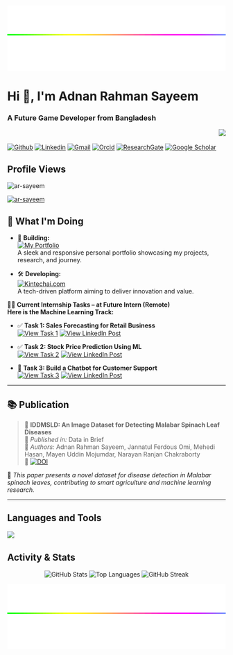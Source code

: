 <!--## **Introduction**-->
<div>
  <p align="right">
  <img src="https://github.com/ar-sayeem/ar-sayeem/blob/main/rainbow-line.gif" style="height: 150px; width: 1200px;" />
  </p>
  <h1><b>Hi 👋, I'm Adnan Rahman Sayeem</b></h1>
  <h3><b>A Future Game Developer from Bangladesh </b></h3>
  <p align=right><img height="200" src="https://media4.giphy.com/media/v1.Y2lkPTc5MGI3NjExZ3pjcHdxbThkMzRzNTB1aDU5ZzR2bzY2a21zdTRsM3NvYW9uOGVtaCZlcD12MV9pbnRlcm5hbF9naWZfYnlfaWQmY3Q9Zw/s31Rm4W3wHpZe/giphy.webp" /></p>
</div>

[![Github](https://img.shields.io/badge/-Github-000?style=flat&logo=github&logoColor=white)](https://github.com/ar-sayeem)
[![Linkedin](https://img.shields.io/badge/-LinkedIn-blue?style=flat&logo=linkedin&logoColor=white)](https://www.linkedin.com/in/adnan-rahman-sayeem)
[![Gmail](https://img.shields.io/badge/-Gmail-c14438?style=flat&logo=Gmail&logoColor=white)](mailto:adnan.rahman.sayeem@gmail.com)
[![Orcid](https://img.shields.io/badge/-Orcid-green?logo=orcid&logoColor=white)](https://orcid.org/0009-0008-0403-0617)
[![ResearchGate](https://img.shields.io/badge/-ResearchGate-00ccbb?style=flat&logo=ResearchGate&logoColor=white)](https://www.researchgate.net/profile/Adnan-Sayeem-2)
[![Google Scholar](https://img.shields.io/badge/-Google%20Scholar-4885ed?style=flat&logo=googlescholar&logoColor=white)](https://scholar.google.com/citations?hl=en&user=xsJ3UFoAAAAJ)


## **Profile Views**
<p align="left"> <img src="https://komarev.com/ghpvc/?username=ar-sayeem&label=Profile%20views&color=0e75b6&style=flat" alt="ar-sayeem" /> </p>
<p align="left"> <a href="https://github.com/ryo-ma/github-profile-trophy"><img src="https://github-profile-trophy.vercel.app/?username=ar-sayeem" alt="ar-sayeem" /></a> </p>

<!--
<p align="left"> <a href="https://twitter.com/ar_sayeem0" target="blank"><img src="https://img.shields.io/twitter/follow/ar_sayeem0?logo=twitter&style=for-the-badge" alt="ar_sayeem0" /></a> </p>
-->

## 🌟 What I'm Doing

- 🔧 **Building:**  
  [![My Portfolio](https://img.shields.io/badge/-🚀%20My%20Portfolio-FFD700?style=for-the-badge&logo=github&logoColor=000)](https://ar-sayeem.github.io/portfolio/)  
  A sleek and responsive personal portfolio showcasing my projects, research, and journey.

- 🛠️ **Developing:**  
  [![Kintechai.com](https://img.shields.io/badge/-🌐%20Kintechai.com-FFA500?style=for-the-badge&logo=google-chrome&logoColor=000)](https://ar-sayeem.github.io/Kintechai.com)  
  A tech-driven platform aiming to deliver innovation and value.

👨‍💻 **Current Internship Tasks – at Future Intern (Remote)** <br>
**Here is the Machine Learning Track:**

- ✅ **Task 1: Sales Forecasting for Retail Business** <br> 
  [![View Task 1](https://img.shields.io/badge/-📂%20FUTURE_ML_01-2c3e50?style=for-the-badge&logo=github&logoColor=white)](https://github.com/ar-sayeem/FUTURE_ML_01)
  [![View LinkedIn Post](https://img.shields.io/badge/-🔗%20LinkedIn%20Post-0077b5?style=for-the-badge&logo=linkedin&logoColor=white)](https://www.linkedin.com/posts/adnan-rahman-sayeem_machinelearning-datascience-salesforecasting-activity-7322686432555282432-Gl8D?utm_source=share&utm_medium=member_desktop&rcm=ACoAADkyt8QB-tcjyOVBr7Wl04wHG03jOsoidz0)

- ✅ **Task 2: Stock Price Prediction Using ML** <br> 
  [![View Task 2](https://img.shields.io/badge/-📂%20FUTURE_ML_02-2c3e50?style=for-the-badge&logo=github&logoColor=white)](https://github.com/ar-sayeem/FUTURE_ML_02)
  [![View LinkedIn Post](https://img.shields.io/badge/-🔗%20LinkedIn%20Post-0077b5?style=for-the-badge&logo=linkedin&logoColor=white)](https://www.linkedin.com/posts/adnan-rahman-sayeem_deeplearning-stockprediction-timeseries-activity-7323027993247854592-YOuw?utm_source=share&utm_medium=member_desktop&rcm=ACoAADkyt8QB-tcjyOVBr7Wl04wHG03jOsoidz0)

- 🔄 **Task 3: Build a Chatbot for Customer Support** <br> 
  [![View Task 3](https://img.shields.io/badge/-📂%20FUTURE_ML_03-2c3e50?style=for-the-badge&logo=github&logoColor=white)](https://github.com/ar-sayeem/FUTURE_ML_03)
  [![View LinkedIn Post](https://img.shields.io/badge/-🔗%20LinkedIn%20Post-0077b5?style=for-the-badge&logo=linkedin&logoColor=white)](https://www.linkedin.com/posts/adnan-rahman-sayeem_customersupport-chatbot-nlp-activity-7327220879141101568-fJ8X)

---

## 📚 Publication

> 📝 **IDDMSLD: An Image Dataset for Detecting Malabar Spinach Leaf Diseases**  
> 📰 *Published in:* Data in Brief  
> 👥 *Authors:* Adnan Rahman Sayeem, Jannatul Ferdous Omi, Mehedi Hasan, Mayen Uddin Mojumdar, Narayan Ranjan Chakraborty  
> 🔗 [![DOI](https://img.shields.io/badge/DOI-10.1016%2Fj.dib.2025.111293-blue?style=flat-square)](https://doi.org/10.1016/j.dib.2025.111293)

🌿 *This paper presents a novel dataset for disease detection in Malabar spinach leaves, contributing to smart agriculture and machine learning research.*

---


<!--
## **Connect with me**
<p align="LEFT">
<a href="https://linkedin.com/in/adnan-rahman-sayeem" target="blank"><img align="center" src="https://github.com/ar-sayeem/little-storage/blob/main/Images/social/icon/linkedin.png" height="40" width="40" /></a></p>  -->


## **Languages and Tools**
<p align="left"> <a href="https://github.com/ar-sayeem"><img src="https://skillicons.dev/icons?i=c,cpp,py,html,js,java,figma,git,eclipse,ai,ps,unity,unreal"> </a></p>
<!--
<p>
<img src="https://media.giphy.com/media/3rCcV6sC1o2GY/giphy.gif" width="50">
<img src="https://i.giphy.com/media/LMt9638dO8dftAjtco/200.webp" width="50">
<img src="https://media.giphy.com/media/v1.Y2lkPTc5MGI3NjExZnlkZDh2MnRsbmEzZGVlbHlsa2wwa3J1MTkxdm5uOGUwYTZ1cTJmaCZlcD12MV9naWZzX3NlYXJjaCZjdD1n/l3vRfNA1p0rvhMSvS/giphy.gif" width="60" height="40">
<img src="https://media3.giphy.com/media/ln7z2eWriiQAllfVcn/200w.webp" width="50">
<img src="https://github.com/ar-sayeem/little-storage/blob/main/gif/figma_logo.gif" weidth="50" height="50"> figma
<img src="" width="70">
<img src="" width="70">
<img src="https://i.giphy.com/media/IdyAQJVN2kVPNUrojM/200.webp" width="50"> vs
<img src="https://media3.giphy.com/media/kdFc8fubgS31b8DsVu/giphy.webp" width="50"> node
<img src="https://media.giphy.com/media/kH1DBkPNyZPOk0BxrM/giphy.gif" width="100"> git
<p>
-->

## **Activity & Stats**
<div align="center">
  <img src="https://github-readme-stats.vercel.app/api?username=ar-sayeem&show_icons=true&count_private=true&include_all_commits=true&theme=gruvbox&bg_color=282828&hide_border=false" height="180" width="400" alt="GitHub Stats" />
  <img src="https://github-readme-stats.vercel.app/api/top-langs?username=ar-sayeem&layout=compact&card_width=320&langs_count=6&theme=gruvbox&bg_color=282828&hide_border=false" height="180" width="320" alt="Top Languages" />
  <img src="https://github-readme-streak-stats.herokuapp.com/?user=ar-sayeem&theme=gruvbox&hide_border=false&background=282828" height="180" width="400" alt="GitHub Streak" />
</div>


  <p align="right">
  <img src="https://github.com/ar-sayeem/ar-sayeem/blob/main/rainbow-line.gif" style="height: 150px; width: 1200px;" />
  </p>
